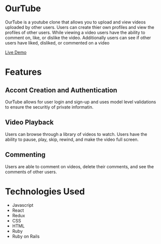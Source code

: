 # OurTube
OurTube is a youtube clone that allows you to upload and view videos uploaded by other users. Users can create thier own profiles and view the profiles of other users. While viewing a video users have the ability to comment on, like, or dislike the video. Additionally users can see if other users have liked, disliked, or commented on a video

[Live Demo](https://ourtube1.herokuapp.com/#/)

# Features

## Accont Creation and Authentication

OurTube allows for user login and sign-up and uses model level validations to ensure the securitiy of private informatin.

## Video Playback

Users can browse through a library of videos to watch. Users have the ability to pause, play, skip, rewind, and make the video full screen.

## Commenting

Users are able to comment on videos, delete their comments, and see the comments of other users.

# Technologies Used
* Javascript
* React
* Redux
* CSS
* HTML
* Ruby
* Ruby on Rails
